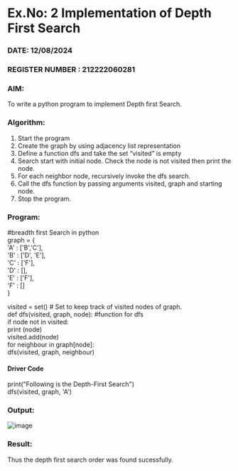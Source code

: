 # Ex.No: 2  Implementation of Depth First Search
### DATE: 12/08/2024                                                                        
### REGISTER NUMBER : 212222060281
### AIM: 
To write a python program to implement Depth first Search. 
### Algorithm:
1. Start the program
2. Create the graph by using adjacency list representation
3. Define a function dfs and take the set “visited” is empty 
4. Search start with initial node. Check the node is not visited then print the node.
5. For each neighbor node, recursively invoke the dfs search.
6. Call the dfs function by passing arguments visited, graph and starting node.
7. Stop the program.
### Program:
#breadth first Search in python </br>
graph = {</br>
 'A' : ['B','C'],</br>
 'B' : ['D', 'E'],</br>
 'C' : ['F'],</br>
 'D' : [],</br>
 'E' : ['F'],</br>
 'F' : []</br>
 }</br>

visited = set() # Set to keep track of visited nodes of graph.</br>
def dfs(visited, graph, node):  #function for dfs</br>
    if node not in visited:</br>
        print (node)</br>
        visited.add(node)</br>
        for neighbour in graph[node]:</br>
            dfs(visited, graph, neighbour)</br>
#### Driver Code
print("Following is the Depth-First Search")</br>
dfs(visited, graph, 'A')</br>











### Output:

![image](https://github.com/user-attachments/assets/8a0ce37f-e27b-403b-8de6-881c7cdc6d4d)


### Result:
Thus the depth first search order was found sucessfully.
